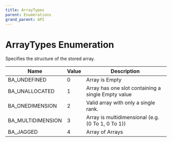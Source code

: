```yaml
---
title: ArrayTypes
parent: Enumerations
grand_parent: API
---
```


# ArrayTypes Enumeration

Specifies the structure of the stored array.

| Name              | Value | Description                                        |
|-------------------|-------|----------------------------------------------------|
| BA_UNDEFINED      | 0     | Array is Empty                                     |
| BA_UNALLOCATED    | 1     | Array has one slot containing a single Empty value |
| BA_ONEDIMENSION   | 2     | Valid array with only a single rank.               |
| BA_MULTIDIMENSION | 3     | Array is multidimensional (e.g. (0 To 1, 0 To 1))  |
| BA_JAGGED         | 4     | Array of Arrays                                    |
